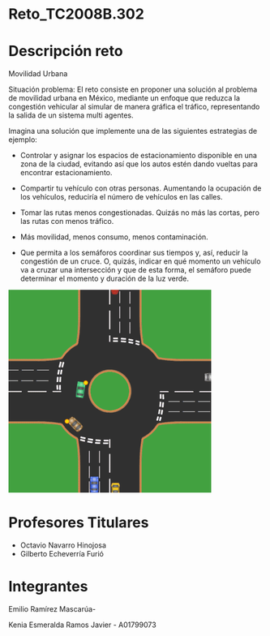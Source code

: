 # Reto_TC2008B.302
# Descripción reto
Movilidad Urbana

Situación problema:
El reto consiste en proponer una solución al problema de movilidad urbana en México, mediante un enfoque que reduzca la congestión vehicular al simular de manera gráfica el tráfico, representando la salida de un sistema multi agentes.

Imagina una solución que implemente una de las siguientes estrategias de ejemplo:

* Controlar y asignar los espacios de estacionamiento disponible en una zona de la ciudad, evitando así que los autos estén dando vueltas para encontrar estacionamiento.

* Compartir tu vehículo con otras personas. Aumentando la ocupación de los vehículos, reduciría el número de vehículos en las calles.

* Tomar las rutas menos congestionadas. Quizás no más las cortas, pero las rutas con menos tráfico. 

* Más movilidad, menos consumo, menos contaminación.

* Que permita a los semáforos coordinar sus tiempos y, así, reducir la congestión de un cruce. O, quizás, indicar en qué momento un vehículo va a cruzar una intersección y que de esta forma, el semáforo puede determinar el momento y duración de la luz verde.

![UK Roundabout Example](UK_Roundabout_8_Cars.gif)

# Profesores Titulares
* Octavio Navarro Hinojosa
* Gilberto Echeverría Furió

# Integrantes
Emilio Ramírez Mascarúa-

Kenia Esmeralda Ramos Javier - A01799073
